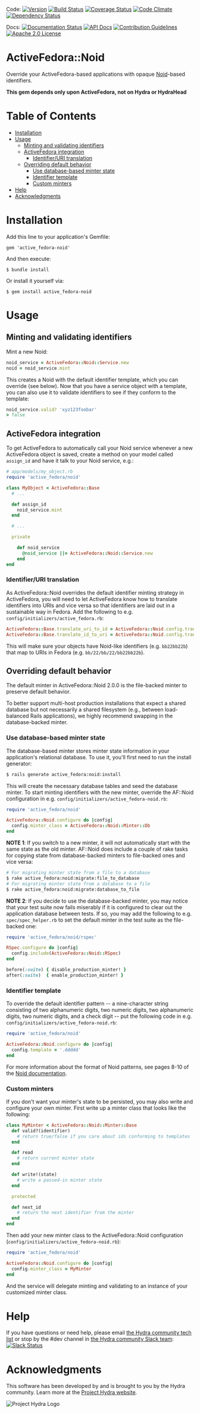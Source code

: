 Code: [![Version](https://badge.fury.io/rb/active_fedora-noid.png)](http://badge.fury.io/rb/active_fedora-noid)
[![Build Status](https://travis-ci.org/projecthydra/active_fedora-noid.png?branch=master)](https://travis-ci.org/projecthydra/active_fedora-noid)
[![Coverage Status](https://coveralls.io/repos/github/projecthydra/active_fedora-noid/badge.svg?branch=master)](https://coveralls.io/github/projecthydra/active_fedora-noid?branch=master)
[![Code Climate](https://codeclimate.com/github/projecthydra/active_fedora-noid/badges/gpa.svg)](https://codeclimate.com/github/projecthydra/active_fedora-noid)
[![Dependency Status](https://gemnasium.com/projecthydra/active_fedora-noid.png)](https://gemnasium.com/projecthydra/active_fedora-noid)

Docs: [![Documentation Status](https://inch-ci.org/github/projecthydra/active_fedora-noid.svg?branch=master)](https://inch-ci.org/github/projecthydra/active_fedora-noid)
[![API Docs](http://img.shields.io/badge/API-docs-blue.svg)](http://rubydoc.info/gems/active_fedora-noid)
[![Contribution Guidelines](http://img.shields.io/badge/CONTRIBUTING-Guidelines-blue.svg)](./CONTRIBUTING.md)
[![Apache 2.0 License](http://img.shields.io/badge/APACHE2-license-blue.svg)](./LICENSE)

# ActiveFedora::Noid

Override your ActiveFedora-based applications with opaque [Noid](https://wiki.ucop.edu/display/Curation/NOID)-based identifiers.

**This gem depends only upon ActiveFedora, not on Hydra or HydraHead**

# Table of Contents

  * [Installation](#installation)
  * [Usage](#usage)
    * [Minting and validating identifiers](#minting-and-validating-identifiers)
    * [ActiveFedora integration](#activefedora-integration)
      * [Identifier/URI translation](#identifieruri-translation)
    * [Overriding default behavior](#overriding-default-behavior)
      * [Use database-based minter state](#use-database-based-minter-state)
      * [Identifier template](#identifier-template)
      * [Custom minters](#custom-minters)
  * [Help](#help)
  * [Acknowledgments](#acknowledgments)

# Installation

Add this line to your application's Gemfile:

    gem 'active_fedora-noid'

And then execute:

    $ bundle install

Or install it yourself via:

    $ gem install active_fedora-noid

# Usage

## Minting and validating identifiers

Mint a new Noid:

```ruby
noid_service = ActiveFedora::Noid::Service.new
noid = noid_service.mint
```

This creates a Noid with the default identifier template, which you can override (see below).  Now that you have a service object with a template, you can also use it to validate identifiers to see if they conform to the template:

```ruby
noid_service.valid? 'xyz123foobar'
> false
```

## ActiveFedora integration

To get ActiveFedora to automatically call your Noid service whenever a new ActiveFedora object is saved, create a method on your model called `assign_id` and have it talk to your Noid service, e.g.:

```ruby
# app/models/my_object.rb
require 'active_fedora/noid'

class MyObject < ActiveFedora::Base
  # ...

  def assign_id
    noid_service.mint
  end

  # ...

  private

    def noid_service
      @noid_service ||= ActiveFedora::Noid::Service.new
    end
end
```

### Identifier/URI translation

As ActiveFedora::Noid overrides the default identifier minting strategy in ActiveFedora, you will need to let ActiveFedora know how to translate identifiers into URIs and vice versa so that identifiers are laid out in a sustainable way in Fedora.  Add the following to e.g. `config/initializers/active_fedora.rb`:

```ruby
ActiveFedora::Base.translate_uri_to_id = ActiveFedora::Noid.config.translate_uri_to_id
ActiveFedora::Base.translate_id_to_uri = ActiveFedora::Noid.config.translate_id_to_uri
```

This will make sure your objects have Noid-like identifiers (e.g. `bb22bb22b`) that map to URIs in Fedora (e.g. `bb/22/bb/22/bb22bb22b`).

## Overriding default behavior

The default minter in ActiveFedora::Noid 2.0.0 is the file-backed minter to preserve default behavior.

To better support multi-host production installations that expect a shared database but not necessarily a shared filesystem (e.g., between load-balanced Rails applications), we highly recommend swapping in the database-backed minter.

### Use database-based minter state

The database-based minter stores minter state information in your application's relational database. To use it, you'll first need to run the install generator:

```bash
$ rails generate active_fedora:noid:install
```

This will create the necessary database tables and seed the database minter. To start minting identifiers with the new minter, override the AF::Noid configuration in e.g. `config/initializers/active_fedora-noid.rb`:

```ruby
require 'active_fedora/noid'

ActiveFedora::Noid.configure do |config|
  config.minter_class = ActiveFedora::Noid::Minter::Db
end
```

**NOTE 1**: If you switch to a new minter, it will not automatically start with the same state as the old minter. AF::Noid does include a couple of rake tasks for copying state from database-backed minters to file-backed ones and vice versa:

``` bash
# For migrating minter state from a file to a database
$ rake active_fedora:noid:migrate:file_to_database
# For migrating minter state from a database to a file
$ rake active_fedora:noid:migrate:database_to_file
```

**NOTE 2**: If you decide to use the database-backed minter, you may notice that your test suite now fails miserably if it is configured to clear out the application database between tests. If so, you may add the following to e.g. `spec/spec_helper.rb` to set the default minter in the test suite as the file-backed one:

```ruby
require 'active_fedora/noid/rspec'

RSpec.configure do |config|
  config.include(ActiveFedora::Noid::RSpec)
end

before(:suite) { disable_production_minter! }
after(:suite)  { enable_production_minter! }
```

### Identifier template

To override the default identifier pattern -- a nine-character string consisting of two alphanumeric digits, two numeric digits, two alphanumeric digits, two numeric digits, and a check digit -- put the following code in e.g. `config/initializers/active_fedora-noid.rb`:

```ruby
require 'active_fedora/noid'

ActiveFedora::Noid.configure do |config|
  config.template = '.ddddd'
end
```

For more information about the format of Noid patterns, see pages 8-10 of the [Noid documentation](https://wiki.ucop.edu/download/attachments/16744482/noid.pdf).

### Custom minters

If you don't want your minter's state to be persisted, you may also write and configure your own minter.  First write up a minter class that looks like the following:

```ruby
class MyMinter < ActiveFedora::Noid::Minter::Base
  def valid?(identifier)
    # return true/false if you care about ids conforming to templates
  end

  def read
    # return current minter state
  end

  def write!(state)
    # write a passed-in minter state
  end

  protected

  def next_id
    # return the next identifier from the minter
  end
end
```

Then add your new minter class to the ActiveFedora::Noid configuration (`config/initializers/active_fedora-noid.rb`):

```ruby
require 'active_fedora/noid'

ActiveFedora::Noid.configure do |config|
  config.minter_class = MyMinter
end
```

And the service will delegate minting and validating to an instance of your customized minter class.

# Help

If you have questions or need help, please email [the Hydra community tech list](mailto:hydra-tech@googlegroups.com) or stop by the #dev channel in [the Hydra community Slack team](https://wiki.duraspace.org/pages/viewpage.action?pageId=43910187#Getintouch!-Slack): [![Slack Status](http://slack.projecthydra.org/badge.svg)](http://slack.projecthydra.org/)

# Acknowledgments

This software has been developed by and is brought to you by the Hydra community.  Learn more at the
[Project Hydra website](http://projecthydra.org/).

![Project Hydra Logo](http://sufia.io/assets/images/hydra_logo.png)
